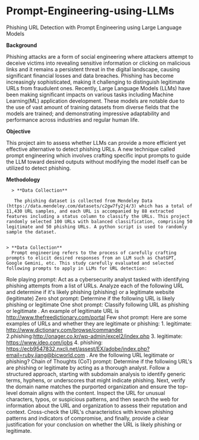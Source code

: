 # Prompt-Engineering-using-LLMs
Phishing URL Detection with Prompt Engineering using Large Language Models

**Background**

Phishing attacks are a form of social engineering where attackers attempt to deceive victims into revealing sensitive information or clicking on malicious links and it remains a persistent threat in the digital landscape, causing significant financial losses and data breaches. Phishing has become increasingly sophisticated, making it challenging to distinguish legitimate URLs from fraudulent ones.
Recently, Large Language Models (LLMs) have been making significant impacts on various tasks including Machine Learning(ML) application development. These models are notable due to the use of vast amount of training datasets from diverse fields that the models are trained; and demonstrating impressive adaptability and performance across industries and regular human life.

**Objective**

This project aim to assess whether LLMs can provide a more efficient yet effective alternative to detect phishing URLs.
A new technique called prompt engineering which involves crafting specific input prompts to guide the LLM toward desired outputs without modifying the model itself can be utilized to detect phishing.

**Methodology**

      > **Data Collection**
       
       The phishing dataset is collected from Mendeley Data (https://data.mendeley.com/datasets/c2gw7fy2j4/3) which has a total of 11,430 URL samples, and each URL is accompanied by 88 extracted features including a status column to classify the URLs. This project randomly selected 100 URLs with balanced classification, comprising 50 legitimate and 50 phishing URLs. A python script is used to randomly sample the dataset.

      
    > **Data Collection**
      Prompt engineering refers to the process of carefully crafting prompts to elicit desired responses from an LLM such as ChatGPT, Google Gemini, etc. This study carefully evaluated and selected following prompts to apply in LLMs for URL detection:
Role playing prompt: Act as a cybersecurity analyst tasked with identifying phishing attempts from a list of URLs. Analyze each of the following URL and determine if it's likely phishing (phishing) or a legitimate website (legitimate)
Zero shot prompt: Determine if the following URL is likely phishing or legitimate
One shot prompt: Classify following URL as phishing or legitimate . An example of legitimate URL is http://www.thefreedictionary.com/portal
Few shot prompt: Here are some examples of URLs and whether they are legitimate or phishing: 1. legitimate: http://www.dictionary.com/browse/commander 2.phishing:http://onager.co.kr/wp-admin/excel2/index.php 3. legitimate: https://www.ideo.com/jobs 4. phishing: https://ecb9547832.nxcli.net/assest/EX/adobe/index.php?email=ruby.jiang@bicworld.com . Are the following URL legitimate or phishing?
Chain of Thoughts (CoT) prompt: Determine if the following URL's are phishing or legitimate by acting as a thorough analyst. Follow a structured approach, starting with subdomain analysis to identify generic terms, hyphens, or underscores that might indicate phishing. Next, verify the domain name matches the purported organization and ensure the top-level domain aligns with the content. Inspect the URL for unusual characters, typos, or suspicious patterns, and then search the web for information about the URL and organization to assess their reputation and context. Cross-check the URL's characteristics with known phishing patterns and indicators of compromise, and finally, provide a clear justification for your conclusion on whether the URL is likely phishing or legitimate.





